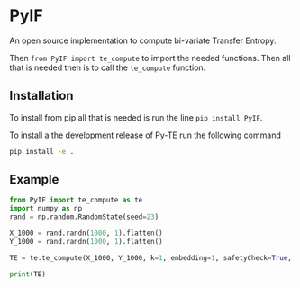 # PyIF

An open source implementation to compute bi-variate Transfer Entropy.


Then `from PyIF import te_compute` to import the needed functions. Then all that is needed then is to call the `te_compute` function.

## Installation

To install from pip all that is needed is run the line `pip install PyIF`.

To install a the development release of Py-TE run the following command
```bash
pip install -e .
```

## Example

``` python
from PyIF import te_compute as te
import numpy as np
rand = np.random.RandomState(seed=23)

X_1000 = rand.randn(1000, 1).flatten()
Y_1000 = rand.randn(1000, 1).flatten()

TE = te.te_compute(X_1000, Y_1000, k=1, embedding=1, safetyCheck=True, GPU=False)

print(TE)
```
